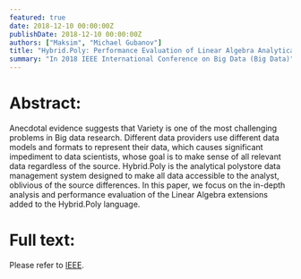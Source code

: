 ```yaml
---
featured: true
date: 2018-12-10 00:00:00Z
publishDate: 2018-12-10 00:00:00Z
authors: ["Maksim", "Michael Gubanov"]
title: "Hybrid.Poly: Performance Evaluation of Linear Algebra Analytical Extensions"
summary: "In 2018 IEEE International Conference on Big Data (Big Data)"
---
```

Abstract:
===
Anecdotal evidence suggests that Variety is one of the most challenging problems in Big data research. Different data providers use different data models and formats to represent their data, which causes significant impediment to data scientists, whose goal is to make sense of all relevant data regardless of the source. Hybrid.Poly is the analytical polystore data management system designed to make all data accessible to the analyst, oblivious of the source differences. In this paper, we focus on the in-depth analysis and performance evaluation of the Linear Algebra extensions added to the Hybrid.Poly language.

Full text:
===
Please refer to [IEEE](https://ieeexplore.ieee.org/document/8622646).
